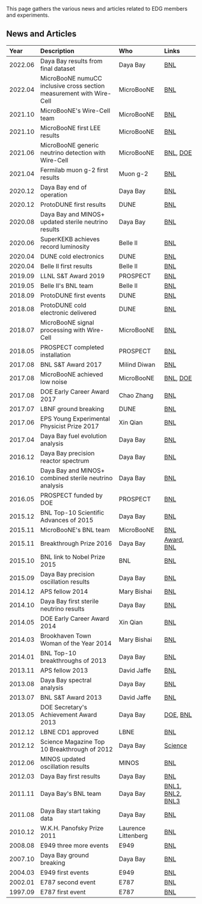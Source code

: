 This page gathers the various news and articles related to EDG members and experiments.

## News and Articles

| Year         | Description       | Who | Links      |
|:-------------|:------------------|:-----------|:-----------|
| 2022.06 | Daya Bay results from final dataset | Daya Bay | [BNL](https://www.bnl.gov/newsroom/news.php?a=119583) |
| 2022.04 | MicroBooNE numuCC inclusive cross section measurement with Wire-Cell | MicroBooNE | [BNL](https://www.bnl.gov/newsroom/news.php?a=119357) |
| 2021.10 | MicroBooNE's Wire-Cell team | MicroBooNE | [BNL](https://www.bnl.gov/newsroom/news.php?a=219154) |
| 2021.10 | MicroBooNE first LEE results | MicroBooNE | [BNL](https://www.bnl.gov/newsroom/news.php?a=119153) |
| 2021.06 | MicroBooNE generic neutrino detection with Wire-Cell | MicroBooNE | [BNL](https://www.bnl.gov/newsroom/news.php?a=117324), [DOE](https://www.energy.gov/science/hep/articles/spotting-accelerator-produced-neutrinos-cosmic-haystack) |
| 2021.04 | Fermilab muon g-2 first results | Muon g-2 | [BNL](https://www.bnl.gov/newsroom/news.php?a=118760) |
| 2020.12 | Daya Bay end of operation | Daya Bay | [BNL](https://www.bnl.gov/newsroom/news.php?a=117575) |
| 2020.12 | ProtoDUNE first results | DUNE | [BNL](https://www.bnl.gov/newsroom/news.php?a=217596)
| 2020.08 | Daya Bay and MINOS+ updated sterile neutrino results | Daya Bay | [BNL](https://www.bnl.gov/newsroom/news.php?a=117377) |
| 2020.06 | SuperKEKB achieves record luminosity | Belle II | [BNL](https://www.bnl.gov/newsroom/news.php?a=117285) |
| 2020.04 | DUNE cold electronics | DUNE | [BNL](https://www.bnl.gov/newsroom/news.php?a=217174) |
| 2020.04 | Belle II first results | Belle II | [BNL](https://www.bnl.gov/newsroom/news.php?a=217170)
| 2019.09 | LLNL S&T Award 2019 | PROSPECT | [BNL](https://www.bnl.gov/newsroom/news.php?a=216733) |
| 2019.05 | Belle II's BNL team | Belle II | [BNL](https://www.bnl.gov/newsroom/news.php?a=214486) |
| 2018.09 | ProtoDUNE first events | DUNE | [BNL](https://www.bnl.gov/newsroom/news.php?a=113131) |
| 2018.08 | ProtoDUNE cold electronic delivered | DUNE | [BNL](https://www.bnl.gov/newsroom/news.php?a=212860) |
| 2018.07 | MicroBooNE signal processing with Wire-Cell | MicroBooNE | [BNL](https://www.bnl.gov/newsroom/news.php?a=212846) |
| 2018.05 | PROSPECT completed installation | PROSPECT | [BNL](https://www.bnl.gov/newsroom/news.php?a=112915) |
| 2017.08 | BNL S&T Award 2017 | Milind Diwan | [BNL](https://www.bnl.gov/newsroom/news.php?a=212409) |
| 2017.08 | MicroBooNE achieved low noise | MicroBooNE | [BNL](https://www.bnl.gov/newsroom/news.php?a=212311), [DOE](https://science.osti.gov/hep/Highlights/2018/HEP-2018-05-a) |
| 2017.08 | DOE Early Career Award 2017 | Chao Zhang | [BNL](https://www.bnl.gov/newsroom/news.php?a=112291) |
| 2017.07 | LBNF ground breaking | DUNE | [BNL](https://www.bnl.gov/newsroom/news.php?a=212340) |
| 2017.06 | EPS Young Experimental Physicist Prize 2017 | Xin Qian| [BNL](https://www.bnl.gov/newsroom/news.php?a=212308) |
| 2017.04 | Daya Bay fuel evolution analysis | Daya Bay | [BNL](https://www.bnl.gov/newsroom/news.php?a=112136) |
| 2016.12 | Daya Bay precision reactor spectrum | Daya Bay | [BNL](https://www.bnl.gov/newsroom/news.php?a=111804) |
| 2016.10 | Daya Bay and MINOS+ combined sterile neutrino analysis | Daya Bay | [BNL](https://www.bnl.gov/newsroom/news.php?a=26547) |
| 2016.05 | PROSPECT funded by DOE | PROSPECT | [BNL](https://www.bnl.gov/newsroom/news.php?a=111843) |
| 2015.12 | BNL Top-10 Scientific Advances of 2015 | Daya Bay | [BNL](https://www.bnl.gov/newsroom/news.php?a=111799)
| 2015.11 | MicroBooNE's BNL team | MicroBooNE | [BNL](https://www.bnl.gov/newsroom/news.php?a=25763) |
| 2015.11 | Breakthrough Prize 2016 | Daya Bay | [Award](https://breakthroughprize.org/Laureates/1/P1/Y2016), [BNL](https://www.bnl.gov/newsroom/news.php?a=111790) |
| 2015.10 | BNL link to Nobel Prize 2015 | BNL | [BNL](https://www.bnl.gov/newsroom/news.php?a=25984&btw=1) |
| 2015.09 | Daya Bay precision oscillation results | Daya Bay | [BNL](https://www.bnl.gov/newsroom/news.php?a=111747) |
| 2014.12 | APS fellow 2014  | Mary Bishai | [BNL](https://www.bnl.gov/newsroom/news.php?a=25641) |
| 2014.10 | Daya Bay first sterile neutrino results | Daya Bay | [BNL](https://www.bnl.gov/newsroom/news.php?a=111664) |
| 2014.05 | DOE Early Career Award 2014 | Xin Qian | [BNL](https://www.bnl.gov/newsroom/news.php?a=111641) |
| 2014.03 | Brookhaven Town Woman of the Year 2014 | Mary Bishai | [BNL](https://www.bnl.gov/newsroom/news.php?a=111623) |
| 2014.01 | BNL Top-10 breakthroughs of 2013 | Daya Bay | [BNL](https://www.bnl.gov/newsroom/news.php?a=111602)
| 2013.11 | APS fellow 2013  | David Jaffe | [BNL](https://www.bnl.gov/newsroom/news.php?a=111603) |
| 2013.08 | Daya Bay spectral analysis | Daya Bay | [BNL](https://www.bnl.gov/newsroom/news.php?a=111568) |
| 2013.07 | BNL S&T Award 2013  | David Jaffe | [BNL](https://www.bnl.gov/newsroom/news.php?a=24054) |
| 2013.05 | DOE Secretary's Achievement Award 2013 | Daya Bay | [DOE](https://www.energy.gov/sites/default/files/2013/07/f2/Office%20of%20Science%20Daya%20Bay%20reactor%20Neutrino%20Detector%20Project_0.pdf), [BNL](https://www.bnl.gov/newsroom/news.php?a=24055) |
| 2012.12 | LBNE CD1 approved | LBNE | [BNL](https://www.bnl.gov/newsroom/news.php?a=23538)
| 2012.12 | Science Magazine Top 10 Breakthrough of 2012 | Daya Bay | [Science](https://www.sciencemag.org/site/special/btoy2012/) |
| 2012.06 | MINOS updated oscillation results | MINOS | [BNL](https://www.bnl.gov/newsroom/news.php?a=111421)
| 2012.03 | Daya Bay first results | Daya Bay | [BNL](https://www.bnl.gov/newsroom/news.php?a=111395) |
| 2011.11 | Daya Bay's BNL team | Daya Bay | [BNL1](https://www.bnl.gov/newsroom/news.php?a=22641), [BNL2](https://www.bnl.gov/newsroom/news.php?a=25214), [BNL3](https://www.bnl.gov/newsroom/news.php?a=26161) |
| 2011.08 | Daya Bay start taking data | Daya Bay | [BNL](https://www.bnl.gov/newsroom/news.php?a=111318) |
| 2010.12 | W.K.H. Panofsky Prize 2011 | Laurence Littenberg | [BNL](https://www.bnl.gov/newsroom/news.php?a=111213) |
| 2008.08 | E949 three more events | E949 | [BNL](http://www.bnl.gov/newsroom/news.php?a=2844) |
| 2007.10 | Daya Bay ground breaking | Daya Bay | [BNL](http://www.bnl.gov/rhic/news/110607/story4.asp)
| 2004.03 | E949 first events | E949 | [BNL](http://www.bnl.gov/bnlweb/pubaf/pr/2004/bnlpr032304b.htm) |
| 2002.01 | E787 second event | E787 | [BNL](http://www.bnl.gov/bnlweb/pubaf/pr/2002/bnlpr011002.htm) |
| 1997.09 | E787 first event | E787 | [BNL](http://www.bnl.gov/bnlweb/pubaf/pr/1997/bnlpr092297a.html) |




